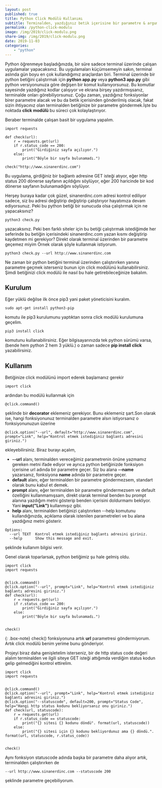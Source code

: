 ```yaml
---
layout: post
published: true
title: Python Click Modülü Kullanımı
subtitle: Terminalden, yazdığınız betik içerisine bir parametre & arguman göndermek için rahatlıkla kullanabileceğiniz bir paket.
permalink: /python-click-modulu
image: /img/2019/click-modulu.png
share-img: /img/2019/click-modulu.png
date: 2019-11-03
categories:
    - "python"
---
```


Python öğrenmeye başladığınızda, bir süre sadece terminal üzerinde çalışan uygulamalar yapacaksınız. Bu uygulamaları küçümsemeyin sakın, terminal aslında gün boyu en çok kullandığımız araçlardan biri. 
Terminal üzerinde bir python betiğini çalıştırmak için
**python app.py** veya **python3 app.py** gibi python versiyonunuza göre değişen bir komut kullanıyorsunuz. Bu komutlar sayesinde yazdığınız kodlar çalışıyor ve ekrana birşey yazdırmışsanız, terminalde onları görebiliyorsunuz. Çoğu zaman, yazdığınız fonksiyonlar birer parametre alacak ve bu da betik içerisinden gönderilmiş olacak, fakat sizin ihtiyacınız olan terminalden betiğinize bir parametre göndermek.İşte bu noktada **click modülü** bu süreci çok kolaylaştırıyor.

Beraber terminalde çalışan basit bir uygulama yapalım.

```
import requests

def check(url):   
    r = requests.get(url)  
    if r.status_code == 200:  
        print("Girdiğiniz sayfa açılıyor.")  
    else:  
        print("Böyle bir sayfa bulunamadı.")

check("http://www.sinanerdinc.com")
```     
Bu uygulama, girdiğiniz bir bağlantı adresine GET isteği atıyor, eğer http status 200 dönerse sayfanın açıldığını söylüyor, eğer 200 haricinde bir kod dönerse sayfanın bulunamadığını söylüyor.

Herşey buraya kadar çok güzel, sinanerdinc.com adresi kontrol ediliyor sadece, siz bu adresi değiştirip değiştirip çalıştırıyor hayatımıza devam ediyorsunuz.  Peki bu python betiği bir sunucuda olsa çalıştırmak için ne yapacaksınız?
```
python3 check.py
```
yazacaksınız. Peki ben farklı siteler için bu betiği çalıştırmak istediğimde her seferinde bu betiğin içerisindeki sinanerdinc.com yazan kısmı değiştirip kaydetmen mi gerekiyor? Direkt olarak terminal üzerinden bir parametre geçemez miyim Örnek olarak şöyle kullanmak istiyorum.
```
python3 check.py --url http://www.sinanerdinc.com
```
Ne zaman bir python betiğini terminal üzerinden çalıştırırken yanına parametre geçmek isterseniz bunun için click modülünü kullanabilirsiniz. Şimdi betiğinizi click modülü ile nasıl bu hale getirebileceğinize bakalım.

## Kurulum
Eğer yüklü değilse ilk önce pip3 yani paket yöneticisini kuralım.

```
sudo apt-get install python3-pip
```

komutu ile pip3 kurulumunu yaptıktan sonra click modülü kurulumuna geçelim.
```
pip3 install click
```
komutunu kullanabilirsiniz. Eğer bilgisayarınızda tek python sürümü varsa, (bende hem python 2 hem 3 yüklü.) o zaman sadece **pip install click** yazabilirsiniz.

## Kullanım
Betiğinize click modülünü import ederek başlamanız gerekir
```
import click
```
ardından bu modülü kullanmak için
```
@click.command()
```
şeklinde bir **decorator** eklemeniz gerekiyor. Bunu eklemeniz şart.Son olarak ise, hangi fonksiyonunuz terminalden parametre alsın istiyorsanız o fonksiyonunuzun üzerine
```
@click.option("--url", default="http://www.sinanerdinc.com", prompt="Link", help="Kontrol etmek istediğiniz bağlantı adresini giriniz.")
```
ekleyebilirsiniz. Biraz burayı açalım,
 - **--url** alanı, terminalden vereceğimiz parametrenin önüne yazmamız gereken metni ifade ediyor ve ayrıca python betiğinizde fonksiyon içerisine url adında bir parametre geçer. Siz bu alana **--name** yazarsanız, fonksiyona **name** adında bir parametre geçer.
  - **default** alanı, eğer terminalden bir parametre göndermezsem, standart olarak bunu kabul et demek.
  - **prompt** alanı, eğer terminalden bir parametre göndermezsem ve default özelliğini kullanmamışsam, direkt olarak terminal benden bu prompt alanına yazdığım metni gösterip benden içerisini doldurmamı bekliyor. Yani **input("Link")** kullanmışız gibi.
  - **help** alanı, terminalden betiğinizi çalıştırırken --help komutunu kullandığınızda, açıklama olarak istenilen parametreleri ve bu alana yazdığınız metni gösterir.
```
Options:
  --url TEXT  Kontrol etmek istediğiniz bağlantı adresini giriniz.
  --help      Show this message and exit.
```
şeklinde kullanım bilgisi verir.

Genel olarak toparlarsak, python betiğimiz şu hale gelmiş oldu.
```
import click  
import requests  
  
  
@click.command()  
@click.option("--url", prompt="Link", help="Kontrol etmek istediğiniz bağlantı adresini giriniz.")  
def check(url):  
    r = requests.get(url)  
    if r.status_code == 200:  
        print("Girdiğiniz sayfa açılıyor.")  
    else:  
        print("Böyle bir sayfa bulunamadı.")
  
  
check()
```

{: .box-note}
check() fonksiyonuna artık **url** parametresi göndermiyorum. Artık click modülü benim yerime bunu gönderiyor.

Projeyi biraz daha genişletelim isterseniz, bir de http status code değeri alalım terminalden ve ilgili siteye GET isteği attığımda verdiğim status kodun gelip gelmediğini kontrol ettirelim.

```
import click
import requests


@click.command()
@click.option("--url", prompt="Link", help="Kontrol etmek istediğiniz bağlantı adresini giriniz.")
@click.option("--statuscode", default=200, prompt="Status Code", help="Hangi http status kodunu bekliyorsanız onu giriniz.")
def check(url, statuscode):
    r = requests.get(url)
    if r.status_code == statuscode:
        print("{} sitesi {} kodunu döndü". format(url, statuscode))
    else:
        print("{} sitesi için {} kodunu bekliyordunuz ama {} döndü.". format(url, statuscode, r.status_code))


check()
```

Aynı fonksiyon statuscode adında başka bir parametre daha alıyor artık, terminalden çalıştırırken de

```
--url http://www.sinanerdinc.com --statuscode 200
```
şeklinde parametre geçebiliyorum.
